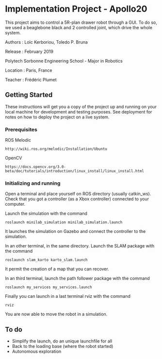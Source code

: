# Implementation Project - Apollo20

This project aims to control a 5R-plan drawer robot through a GUI. To do so, we used a beaglebone black and 2 controlled joint, which drive the whole system.


Authors : Loïc Kerboriou, Toledo P. Bruna

Release : February 2019

Polytech Sorbonne Engineering School - Major in Robotics

Location : Paris, France

Teacher : Frédéric Plumet


## Getting Started

These instructions will get you a copy of the project up and running on your local machine for development and testing purposes. See deployment for notes on how to deploy the project on a live system.

### Prerequisites

ROS Melodic

```
http://wiki.ros.org/melodic/Installation/Ubuntu
```
OpenCV 

```
https://docs.opencv.org/3.0-beta/doc/tutorials/introduction/linux_install/linux_install.html
```


### Initializing and running

Open a terminal and place yourself on ROS directory (usually catkin_ws). Check that you got a controller (as a Xbox controller) connected to your computer.

Launch the simulation with the command
```
roslaunch minilab_simulation minilab_simulation.launch
```
It launches the simulation on Gazebo and connect the controller to the simulation.

In an other terminal, in the same directory. Launch the SLAM package with the command
```
roslaunch slam_karto karto_slam.launch
```
It permit the creation of a map that you can recover.

In an third terminal, launch the path follower package with the command
```
roslaunch my_services my_services.launch
```

Finally you can launch in a last terminal rviz with the command 
```
rviz
```

You are now able to move the robot in a simulation.

## To do

-  Simplify the launch, do an unique launchfile for all
-  Back to the loading base (where the robot started)
-  Autonomous exploration

